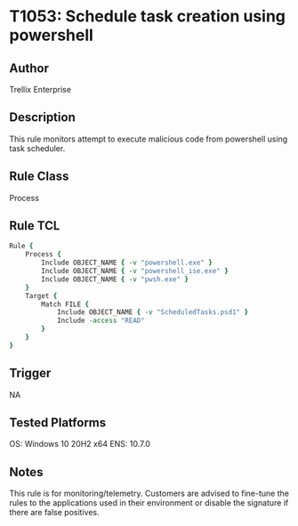 # T1053: Schedule task creation using powershell

## Author
Trellix Enterprise

## Description
This rule monitors attempt to execute malicious code from powershell using task scheduler.

## Rule Class 
Process

## Rule TCL
```tcl
Rule {
    Process {
        Include OBJECT_NAME { -v "powershell.exe" }
        Include OBJECT_NAME { -v "powershell_ise.exe" }
        Include OBJECT_NAME { -v "pwsh.exe" }
    }
    Target {
        Match FILE {
            Include OBJECT_NAME { -v "ScheduledTasks.psd1" }
            Include -access "READ"
        }
    }
}
```

## Trigger
NA

## Tested Platforms
OS: Windows 10 20H2 x64
ENS: 10.7.0

## Notes
This rule is for monitoring/telemetry. Customers are advised to fine-tune the rules to the applications used in their environment or disable the signature if there are false positives.
